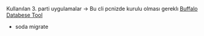 Kullanılan 3. parti uygulamalar ->
 Bu cli pcnizde kurulu olması gereklı [Buffalo Databese Tool ](https://gobuffalo.io/documentation/database/soda/)
- soda migrate